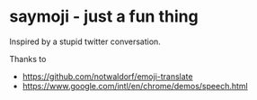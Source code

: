 # saymoji - just a fun thing

Inspired by a stupid twitter conversation.

Thanks to
 - https://github.com/notwaldorf/emoji-translate
 - https://www.google.com/intl/en/chrome/demos/speech.html

